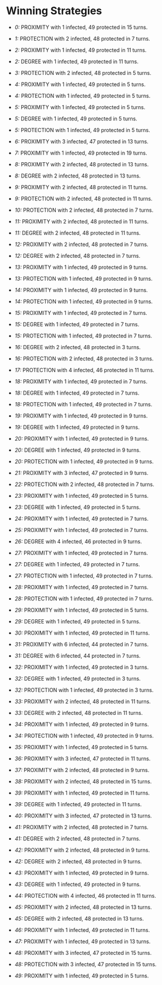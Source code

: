 # Winning Strategies

* _0:_ PROXIMITY with 1 infected, 49 protected in 15 turns.


* _1:_ PROTECTION with 2 infected, 48 protected in 7 turns.


* _2:_ PROXIMITY with 1 infected, 49 protected in 11 turns.


* _2:_ DEGREE with 1 infected, 49 protected in 11 turns.


* _3:_ PROTECTION with 2 infected, 48 protected in 5 turns.


* _4:_ PROXIMITY with 1 infected, 49 protected in 5 turns.


* _4:_ PROTECTION with 1 infected, 49 protected in 5 turns.


* _5:_ PROXIMITY with 1 infected, 49 protected in 5 turns.


* _5:_ DEGREE with 1 infected, 49 protected in 5 turns.


* _5:_ PROTECTION with 1 infected, 49 protected in 5 turns.


* _6:_ PROXIMITY with 3 infected, 47 protected in 13 turns.


* _7:_ PROXIMITY with 1 infected, 49 protected in 19 turns.


* _8:_ PROXIMITY with 2 infected, 48 protected in 13 turns.


* _8:_ DEGREE with 2 infected, 48 protected in 13 turns.


* _9:_ PROXIMITY with 2 infected, 48 protected in 11 turns.


* _9:_ PROTECTION with 2 infected, 48 protected in 11 turns.


* _10:_ PROTECTION with 2 infected, 48 protected in 7 turns.


* _11:_ PROXIMITY with 2 infected, 48 protected in 11 turns.


* _11:_ DEGREE with 2 infected, 48 protected in 11 turns.


* _12:_ PROXIMITY with 2 infected, 48 protected in 7 turns.


* _12:_ DEGREE with 2 infected, 48 protected in 7 turns.


* _13:_ PROXIMITY with 1 infected, 49 protected in 9 turns.


* _13:_ PROTECTION with 1 infected, 49 protected in 9 turns.


* _14:_ PROXIMITY with 1 infected, 49 protected in 9 turns.


* _14:_ PROTECTION with 1 infected, 49 protected in 9 turns.


* _15:_ PROXIMITY with 1 infected, 49 protected in 7 turns.


* _15:_ DEGREE with 1 infected, 49 protected in 7 turns.


* _15:_ PROTECTION with 1 infected, 49 protected in 7 turns.


* _16:_ DEGREE with 2 infected, 48 protected in 3 turns.


* _16:_ PROTECTION with 2 infected, 48 protected in 3 turns.


* _17:_ PROTECTION with 4 infected, 46 protected in 11 turns.


* _18:_ PROXIMITY with 1 infected, 49 protected in 7 turns.


* _18:_ DEGREE with 1 infected, 49 protected in 7 turns.


* _18:_ PROTECTION with 1 infected, 49 protected in 7 turns.


* _19:_ PROXIMITY with 1 infected, 49 protected in 9 turns.


* _19:_ DEGREE with 1 infected, 49 protected in 9 turns.


* _20:_ PROXIMITY with 1 infected, 49 protected in 9 turns.


* _20:_ DEGREE with 1 infected, 49 protected in 9 turns.


* _20:_ PROTECTION with 1 infected, 49 protected in 9 turns.


* _21:_ PROXIMITY with 3 infected, 47 protected in 9 turns.


* _22:_ PROTECTION with 2 infected, 48 protected in 7 turns.


* _23:_ PROXIMITY with 1 infected, 49 protected in 5 turns.


* _23:_ DEGREE with 1 infected, 49 protected in 5 turns.


* _24:_ PROXIMITY with 1 infected, 49 protected in 7 turns.


* _25:_ PROXIMITY with 1 infected, 49 protected in 7 turns.


* _26:_ DEGREE with 4 infected, 46 protected in 9 turns.


* _27:_ PROXIMITY with 1 infected, 49 protected in 7 turns.


* _27:_ DEGREE with 1 infected, 49 protected in 7 turns.


* _27:_ PROTECTION with 1 infected, 49 protected in 7 turns.


* _28:_ PROXIMITY with 1 infected, 49 protected in 7 turns.


* _28:_ PROTECTION with 1 infected, 49 protected in 7 turns.


* _29:_ PROXIMITY with 1 infected, 49 protected in 5 turns.


* _29:_ DEGREE with 1 infected, 49 protected in 5 turns.


* _30:_ PROXIMITY with 1 infected, 49 protected in 11 turns.


* _31:_ PROXIMITY with 6 infected, 44 protected in 7 turns.


* _31:_ DEGREE with 6 infected, 44 protected in 7 turns.


* _32:_ PROXIMITY with 1 infected, 49 protected in 3 turns.


* _32:_ DEGREE with 1 infected, 49 protected in 3 turns.


* _32:_ PROTECTION with 1 infected, 49 protected in 3 turns.


* _33:_ PROXIMITY with 2 infected, 48 protected in 11 turns.


* _33:_ DEGREE with 2 infected, 48 protected in 11 turns.


* _34:_ PROXIMITY with 1 infected, 49 protected in 9 turns.


* _34:_ PROTECTION with 1 infected, 49 protected in 9 turns.


* _35:_ PROXIMITY with 1 infected, 49 protected in 5 turns.


* _36:_ PROXIMITY with 3 infected, 47 protected in 11 turns.


* _37:_ PROXIMITY with 2 infected, 48 protected in 9 turns.


* _38:_ PROXIMITY with 2 infected, 48 protected in 15 turns.


* _39:_ PROXIMITY with 1 infected, 49 protected in 11 turns.


* _39:_ DEGREE with 1 infected, 49 protected in 11 turns.


* _40:_ PROXIMITY with 3 infected, 47 protected in 13 turns.


* _41:_ PROXIMITY with 2 infected, 48 protected in 7 turns.


* _41:_ DEGREE with 2 infected, 48 protected in 7 turns.


* _42:_ PROXIMITY with 2 infected, 48 protected in 9 turns.


* _42:_ DEGREE with 2 infected, 48 protected in 9 turns.


* _43:_ PROXIMITY with 1 infected, 49 protected in 9 turns.


* _43:_ DEGREE with 1 infected, 49 protected in 9 turns.


* _44:_ PROTECTION with 4 infected, 46 protected in 11 turns.


* _45:_ PROXIMITY with 2 infected, 48 protected in 13 turns.


* _45:_ DEGREE with 2 infected, 48 protected in 13 turns.


* _46:_ PROXIMITY with 1 infected, 49 protected in 11 turns.


* _47:_ PROXIMITY with 1 infected, 49 protected in 13 turns.


* _48:_ PROXIMITY with 3 infected, 47 protected in 15 turns.


* _48:_ PROTECTION with 3 infected, 47 protected in 15 turns.


* _49:_ PROXIMITY with 1 infected, 49 protected in 5 turns.


